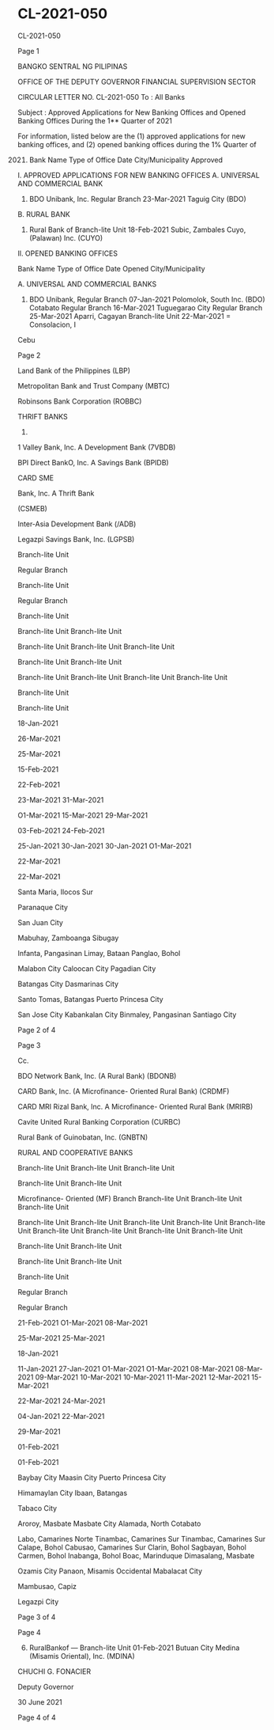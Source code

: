 # CL-2021-050

CL-2021-050

Page 1

BANGKO SENTRAL NG PILIPINAS

OFFICE OF THE DEPUTY GOVERNOR FINANCIAL SUPERVISION SECTOR

CIRCULAR LETTER NO. CL-2021-050 To : All Banks

Subject : Approved Applications for New Banking Offices and Opened Banking Offices During the 1** Quarter of 2021

For information, listed below are the (1) approved applications for new banking offices, and (2) opened banking offices during the 1% Quarter of

2021. Bank Name Type of Office Date City/Municipality Approved

I. APPROVED APPLICATIONS FOR NEW BANKING OFFICES A. UNIVERSAL AND COMMERCIAL BANK

1. BDO Unibank, Inc. Regular Branch 23-Mar-2021 Taguig City (BDO)

B. RURAL BANK

1. Rural Bank of Branch-lite Unit 18-Feb-2021 Subic, Zambales Cuyo, (Palawan) Inc. (CUYO)

Il. OPENED BANKING OFFICES

Bank Name Type of Office Date Opened City/Municipality

A. UNIVERSAL AND COMMERCIAL BANKS

1. BDO Unibank, Regular Branch 07-Jan-2021 Polomolok, South Inc. (BDO) Cotabato Regular Branch 16-Mar-2021 Tuguegarao City Regular Branch 25-Mar-2021 Aparri, Cagayan Branch-lite Unit 22-Mar-2021 = Consolacion, I

Cebu

Page 2

Land Bank of the Philippines (LBP)

Metropolitan Bank and Trust Company (MBTC)

Robinsons Bank Corporation (ROBBC)

THRIFT BANKS

1.

1 Valley Bank, Inc. A Development Bank (7VBDB)

BPI Direct BankO, Inc. A Savings Bank (BPIDB)

CARD SME

Bank, Inc. A Thrift Bank

(CSMEB)

Inter-Asia Development Bank (/ADB)

Legazpi Savings Bank, Inc. (LGPSB)

Branch-lite Unit

Regular Branch

Branch-lite Unit

Regular Branch

Branch-lite Unit

Branch-lite Unit Branch-lite Unit

Branch-lite Unit Branch-lite Unit Branch-lite Unit

Branch-lite Unit Branch-lite Unit

Branch-lite Unit Branch-lite Unit Branch-lite Unit Branch-lite Unit

Branch-lite Unit

Branch-lite Unit

18-Jan-2021

26-Mar-2021

25-Mar-2021

15-Feb-2021

22-Feb-2021

23-Mar-2021 31-Mar-2021

O1-Mar-2021 15-Mar-2021 29-Mar-2021

03-Feb-2021 24-Feb-2021

25-Jan-2021 30-Jan-2021 30-Jan-2021 O1-Mar-2021

22-Mar-2021

22-Mar-2021

Santa Maria, Ilocos Sur

Paranaque City

San Juan City

Mabuhay, Zamboanga Sibugay

Infanta, Pangasinan Limay, Bataan Panglao, Bohol

Malabon City Caloocan City Pagadian City

Batangas City Dasmarinas City

Santo Tomas, Batangas Puerto Princesa City

San Jose City Kabankalan City Binmaley, Pangasinan Santiago City

Page 2 of 4

Page 3

Cc.

BDO Network Bank, Inc. (A Rural Bank) (BDONB)

CARD Bank, Inc. (A Microfinance- Oriented Rural Bank) (CRDMF)

CARD MRI Rizal Bank, Inc. A Microfinance- Oriented Rural Bank (MRIRB)

Cavite United Rural Banking Corporation (CURBC)

Rural Bank of Guinobatan, Inc. (GNBTN)

RURAL AND COOPERATIVE BANKS

Branch-lite Unit Branch-lite Unit Branch-lite Unit

Branch-lite Unit Branch-lite Unit

Microfinance- Oriented (MF) Branch Branch-lite Unit Branch-lite Unit Branch-lite Unit

Branch-lite Unit Branch-lite Unit Branch-lite Unit Branch-lite Unit Branch-lite Unit Branch-lite Unit Branch-lite Unit Branch-lite Unit Branch-lite Unit

Branch-lite Unit Branch-lite Unit

Branch-lite Unit Branch-lite Unit

Branch-lite Unit

Regular Branch

Regular Branch

21-Feb-2021 O1-Mar-2021 08-Mar-2021

25-Mar-2021 25-Mar-2021

18-Jan-2021

11-Jan-2021 27-Jan-2021 O1-Mar-2021 O1-Mar-2021 08-Mar-2021 08-Mar-2021 09-Mar-2021 10-Mar-2021 10-Mar-2021 11-Mar-2021 12-Mar-2021 15-Mar-2021

22-Mar-2021 24-Mar-2021

04-Jan-2021 22-Mar-2021

29-Mar-2021

01-Feb-2021

01-Feb-2021

Baybay City Maasin City Puerto Princesa City

Himamaylan City Ibaan, Batangas

Tabaco City

Aroroy, Masbate Masbate City Alamada, North Cotabato

Labo, Camarines Norte Tinambac, Camarines Sur Tinambac, Camarines Sur Calape, Bohol Cabusao, Camarines Sur Clarin, Bohol Sagbayan, Bohol Carmen, Bohol Inabanga, Bohol Boac, Marinduque Dimasalang, Masbate

Ozamis City Panaon, Misamis Occidental Mabalacat City

Mambusao, Capiz

Legazpi City

Page 3 of 4

Page 4

6. RuralBankof — Branch-lite Unit 01-Feb-2021 Butuan City Medina (Misamis Oriental), Inc. (MDINA)

 CHUCHI G. FONACIER

Deputy Governor

30 June 2021

Page 4 of 4